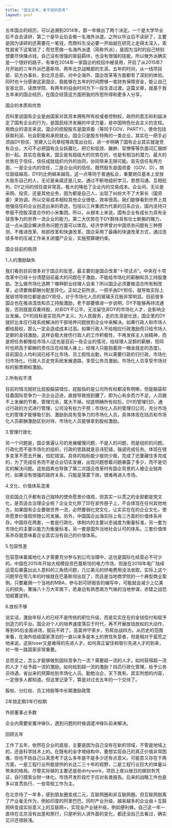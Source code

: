 ```yaml
---
title: "国企五年，老干部的思考"
layout: post
---
```

五年国企的经历，可以追溯到2014年，那一年做出了两个决定。一个是大学毕业后不会去读研，第二个是毕业后会做一名海外派遣。之所以毕业后不读研了，主要是因为读研的还需要花一笔钱，而商科生没必要一开始就在研究上走得太深入，索性就省下这笔钱了；而甘愿做一名海外派遣（简称外派），是因为当时的自己特别想要尽快赚点钱，自己没有很强的家庭羁绊，也没有很强的技能，所以做外派确实是一个很好的路子。有幸在2014年一家国企的校招中被录用，开启了从2015年7月开始的三年外派巴基斯坦、两年北京战略部的生涯。五年的时间，从一线项目部、前方办事处，到北京总部，对中企海外、国企改革等方面都有了深刻的体验。同时也十分感谢这家国企，我能够在五年的时间攒够一笔财务保障资金，能让自己安家北京、读商学院、有两年的自由时间为下一段生涯过渡。这篇文章，就基于我五年来的国企经历，在国企经营这方面把我的所思所得和更多人分享。

国企的本质和优势

百科里说国有企业是由国家对其资本拥有所有权或者控制权，政府的意志和利益决定了国有企业的行为，是国民经济发展的中坚力量，是中国特色社会主义的支柱。用商业的语言来说，国企的控股股东是国资委（等同于GOV、PARTY），使命包括获取利润、社会职能和承担就业。国企只是股东特殊的一类企业，其实在一把手必须由DY担任、党建入公司章程等政策出台后，进一步明确了国有企业其实就是党有企业。大可不必把国有企业妖魔化，把它和低效、臃肿、官僚等等负面词汇捆绑到一起。其实在我看来，国企是有超级大的优势在的，也是有相当的潜力。最大的优势在于信任，信任成就组织内外的协同，协同带来无限可能。首先信任有两方面，一是企业内的信任，二是企业间的信任。既然股东是国资委（GOV、D），岗位层级越高，DY的比例越来越高，这一点等同于普通私企，重要岗位基本上安放大股东自己的人，无论是亲戚还是儿女。通过不断地组织学习，思想沟通、互相批判，DY之间的信任度非常高，极大的降低了企业内的交易成本。企业间，无论是采购、投资，还是其他业务，因为都是自己人，出现了纠纷大不了大家长（国资委）来协调，所以交易成本相较其他企业很低，效率很高。我们能够看到世界上其他强信任的企业创造出来的奇迹，包括以三井集团为代表的日系企业，国内坚持只参股不控股深度合作的小米集团。所以，从根本上来说，国有企业有成长为具有全球竞争力的世界一流企业的能力。第二大优势在于DY群体具有壮士断腕的魄力，这一点从国企解决债务问题方面可以体现。经济学界曾对中国债务问题有三种预测，不推进改革、局部改革和快速改革。国企采用了最痛的快速改革方式，通过连续多年的压减工作来关闭僵尸企业，实施预算硬约束。

国企目前的瓶颈

1.人的激励缺失

我们看到目前很多对于国企的反思，最主要的是国企改革“十项试点”。中央在十项改革中已经十分清楚目前最大的问题在于激励，不能给市场化的薪酬和员工持股激励，怎么做市场化选聘？哪种职业经理人会来？所以国企必须要做混合所有制改革，必须要做薪酬分配差异化。正如之前所说，一把手由DY担任，就导致实际上层层领导岗位都是由DY担任，对于市场化人员的玻璃天花板非常明显。目前很多国企也在推进混改和员工持股激励，老干部要做进一步说明，DY不能够再持流通股，否则就是双重持股，对非DY不公平，无法留住非DY的市场化人才，会影响企业发展。DY的目标是实现共产主义，为人民服务，走的生涯是仕途，国企里的DY就好比本应行政系统解决的干部培养问题放到企业中来解决。如果行政人和市场人都给股权，那么一定会造成成本过高。如果行政人不给相应行政激励而只给市场人足额的金钱激励，这样会极大挫伤行政人的工作积极性，不再发挥主人翁精神，而是把任务都推给市场人(这也是目前一些企业的情况，给经理人足额的薪酬，但同时也把高于薪酬的责任压在经理人身上，经理人只能抱着捞一桶金就走的态度)。目前国企人均利润已经不比市场，员工假性出勤，所以需要行政的归行政，市场化归市场化。行政人员走党系统发展道路，享受公务员激励。市场化人员享受市场对标的股票期权激励。

2.所有权不清

目前的情况就好比屁股脑袋错位，屁股指的是公司所有权都没有明晰，但是脑袋却往着国际竞争力一流企业迈进，直接导致扭到腰了，即为心有余而力不足，人员跟不上发展的节奏，管理冗余，尾大不掉。彻底明确所有权后，DY的管理归D，通过行政的方式进行管理，公司没有权力干预；市场化人员的管理归公司，充分市场化的管理才能够吸引到、激励到具有竞争力的市场化人员。具体体现在挡员和市场化人员薪酬激励区别对待，市场化人员能够拿到股权激励。

3.管理行政化

另一个问题是，国企普遍认可的发展缓慢问题，不是人的问题，而是组织的问题。行政化而不是市场化的组织。行政的思路就是忌讳犯错，强调完成任务。体现在很多变革不愿去开展，怕犯错误。具体的指标能少报则少报，完成了还要藏住多完成的，为了完成任务而不是企业切实发展，出现问题想着问题暴露了多少，而不是切实的解决问题。这些因素也导致了第二次国企改革时有国企背景的人被企业抛弃时，如果没有很强的政府关系，只能是落寞下岗，很难再进入市场。

4.文化、价值体系混淆

目前国企几乎都有自己独特的使命愿景价值观，但其实一以贯之的全部都是党文化，是否适合治理企业呢？企业文化除了印在宣传册子上，不会体现在任何其他地方。如果国有企业要做世界一流，必然要弱化党文化，让实实在在的企业文化，使命愿景价值观伴随公司发展。另外，中国国企出海实际上有三方面的价值体系并存。中国存在两套，一套是行政化、体制内的主要以忠诚度为衡量标准，另一套为市场化的主要以能力为衡量标准，另一套是国外当地社会认可的体系。三套价值体系并存就意味着企业其实没有自己的价值体系。

5.包容性差

包容意味着属地化人才需要充分参与到公司治理中，这也是国际化经营必不可少的。中国在2015年开始大规模投资巴基斯坦的电力市场，但是在2018年电厂陆续运营后暴露出出人意料的三角债问题，几亿美元的供电费用没法收取，实际上这个问题早在零几年的时候就在巴基斯坦出现了，而且是当地商学院的一个典型商业案例。只要雇佣一个当地的MBA，参与到可研报告的编写中，可能就会减少上亿美元的损失。曹操八十万大军南下，若身边有熟悉南方气候的当地参谋，赤壁之战恐怕就要逆转。

6.放权不够

说实话，激励年轻人的已经不是传统的职位升级，而是实实在在的金钱偿付和赋予创造力的平台。国企对个人的培养速度落后于时代，再不开展放钱放权的大动作，等到95后全面进场，就玩不转了。高富帅守家乡，穷屌丝战四方。从历史的范围来看，在海外低级国家漂泊的一直以来多是本土的男性失意者，但是相对于蛮荒之地来说，这些loser又是难得的先进人才。如何真正留住和吸引先进人才的到来，对一带一路国家非常重要。

总而言之，怎么才能够做到国际竞争力一流？需要超一流的人才。如何获得超一流的人才？给予超一流的激励。如何给到超一流的激励？挡员行政化管理，给予公务员待遇，省出来的预算给到市场化人员。勤勉治企，天下我有。其实所想的内容，一定很多人都知道。但这里记录下，算是对过去五年的一个交待了。

股权、分红权、员工持股等中长期激励政策

2年锁定期3年行权期

外部董事占多数

企业内需要安置冲锋队，遇到问题的时候调遣冲锋队前来解决。

回顾五年

工作了五年，依然在企业的底层，主要是因为自己没有在新的领域，不管是地域上的，还是科学技术上的。在既有的金字塔结构中，要想实现自己的真正价值非常困难，但也不妨自己认真思考下这么多年是不是多少还有点意义。可能意义存在于两方面，一是工程行业所能提供的长达二三十年的视野，二是工程行业巨大的体量以带来的格局。尽管实际做的主要还是些dirtywork，项目上夜以继日的做财务凭证，自行摸索业财一体化。市场开发阶段忙于应对各类报告。后来的战略工作也是多以宣贯执行、一些常规工作为主。

在北京待了一年多，感到朋友圈变成二元，互联网圈和非互联网圈。但互联网脱离了产业毫无作为，例如印度的阿里巴巴。同时产业升级，越来越多的企业由＋互联网转变成实际意义上的互联网+，实现全产业链升级，例如便利蜂。自己这一年一直待在北京没有出差和旅行，只是听别人讲外面的变化，都还没自己去看过，确实见识还很肤浅。